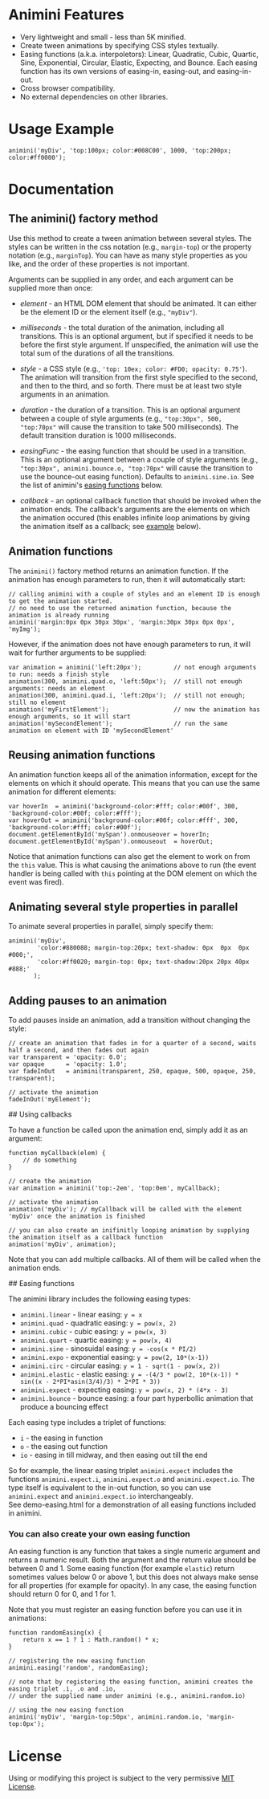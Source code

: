 # Animini Features

* Very lightweight and small - less than 5K minified.
* Create tween animations by specifying CSS styles textually.
* Easing functions (a.k.a. interpoletors): Linear, Quadratic, Cubic, Quartic, Sine, Exponential, Circular, Elastic, Expecting, and Bounce. Each easing function has its own versions of easing-in, easing-out, and easing-in-out.
* Cross browser compatibility.
* No external dependencies on other libraries.


# Usage Example
	  
	  
	animini('myDiv', 'top:100px; color:#008C00', 1000, 'top:200px; color:#ff0000');
	  
	  

# Documentation

## The animini() factory method

Use this method to create a tween animation between several styles. The styles can be written in the css notation (e.g., `margin-top`) or the property notation (e.g., `marginTop`). You can have as many style properties as you like, and the order of these properties is not important.

Arguments can be supplied in any order, and each argument can be supplied more than once:

* *element* - an HTML DOM element that should be animated. It can either be the element ID or the element itself (e.g., `"myDiv"`).  

* *milliseconds* - the total duration of the animation, including all transitions. This is an optional argument, but if specified it needs to be before the first style argument. If unspecified, the animation will use the total sum of the durations of all the transitions.  

* *style* - a CSS style (e.g., `'top: 10ex; color: #FD0; opacity: 0.75'`). The animation will transition from the first style specified to the second, and then to the third, and so forth. There must be at least two style arguments in an animation. 

* *duration* - the duration of a transition. This is an optional argument between a couple of style arguments (e.g., `"top:30px", 500, "top:70px"` will cause the transition to take 500 milliseconds). The default transition duration is 1000 milliseconds.  

* *easingFunc* - the easing function that should be used in a transition. This is an optional argument between a couple of style arguments (e.g., `"top:30px", animini.bounce.o, "top:70px"` will cause the transition to use the bounce-out easing function). Defaults to `animini.sine.io`. See the list of animini's [easing functions](#easing) below.  

* *callback* - an optional callback function that should be invoked when the animation ends. The callback's arguments are the elements on which the animation occured (this enables infinite loop animations by giving the animation itself as a callback; see [example](#callbacks) below).


## Animation functions

The `animini()` factory method returns an animation function. If the animation has enough parameters to run, then it will automatically start:

	// calling animini with a couple of styles and an element ID is enough to get the animation started.
	// no need to use the returned animation function, because the animation is already running
	animini('margin:0px 0px 30px 30px', 'margin:30px 30px 0px 0px', 'myImg');


However, if the animation does not have enough parameters to run, it will wait for further arguments to be supplied:

	var animation = animini('left:20px');         // not enough arguments to run: needs a finish style
	animation(300, animini.quad.o, 'left:50px');  // still not enough arguments: needs an element
	animation(300, animini.quad.i, 'left:20px');  // still not enough; still no element
	animation('myFirstElement');                  // now the animation has enough arguments, so it will start
	animation('mySecondElement');                 // run the same animation on element with ID 'mySecondElement'


## Reusing animation functions

An animation function keeps all of the animation information, except for the elements on which it should operate. This means that you can use the same animation for different elements:

	var hoverIn  = animini('background-color:#fff; color:#00f', 300, 'background-color:#00f; color:#fff');
	var hoverOut = animini('background-color:#00f; color:#fff', 300, 'background-color:#fff; color:#00f');
	document.getElementById('mySpan').onmouseover = hoverIn;
	document.getElementById('mySpan').onmouseout  = hoverOut;

Notice that animation functions can also get the element to work on from the `this` value. This is what causing the animations above to run (the event handler is being called with `this` pointing at the DOM element on which the event was fired).


## Animating several style properties in parallel

To animate several properties in parallel, simply specify them:

	animini('myDiv',
	        'color:#880088; margin-top:20px; text-shadow: 0px  0px  0px #000;',
	        'color:#ff0020; margin-top: 0px; text-shadow:20px 20px 40px #888;'
	       );


## Adding pauses to an animation

To add pauses inside an animation, add a transition without changing the style:

	// create an animation that fades in for a quarter of a second, waits half a second, and then fades out again
	var transparent = 'opacity: 0.0';
	var opaque      = 'opacity: 1.0';
	var fadeInOut   = animini(transparent, 250, opaque, 500, opaque, 250, transparent);
	
	// activate the animation
	fadeInOut('myElement');


<a name="callbacks">
## Using callbacks
</a>

To have a function be called upon the animation end, simply add it as an argument:

	function myCallback(elem) {
		// do something
	}
	
	// create the animation
	var animation = animini('top:-2em', 'top:0em', myCallback);

	// activate the animation
	animation('myDiv'); // myCallback will be called with the element 'myDiv' once the animation is finished

	// you can also create an inifinitly looping animation by supplying the animation itself as a callback function
	animation('myDiv', animation);

Note that you can add multiple callbacks. All of them will be called when the animation ends.


<a name="easing">
## Easing functions
</a>

The animini library includes the following easing types:

* `animini.linear` - linear easing: `y = x`
* `animini.quad` - quadratic easing: `y = pow(x, 2)`
* `animini.cubic` - cubic easing: `y = pow(x, 3)`
* `animini.quart` - quartic easing: `y = pow(x, 4)`
* `animini.sine` - sinosuidal easing: `y = -cos(x * PI/2)`
* `animini.expo` - exponential easing: `y = pow(2, 10*(x-1))`
* `animini.circ` - circular easing: `y = 1 - sqrt(1 - pow(x, 2))`
* `animini.elastic` - elastic easing: `y = -(4/3 * pow(2, 10*(x-1)) * sin((x - 2*PI*asin(3/4)/3) * 2*PI * 3))`
* `animini.expect` - expecting easing: `y = pow(x, 2) * (4*x - 3)`
* `animini.bounce` - bounce easing: a four part hyperbollic animation that produce a bouncing effect


Each easing type includes a triplet of functions:

* `i` - the easing in function
* `o` - the easing out function
* `io` - easing in till midway, and then easing out till the end

So for example, the linear easing triplet `animini.expect` includes the functions `animini.expect.i`, `animini.expect.o` and `animini.expect.io`. The type itself is equivalent to the in-out function, so you can use `animini.expect` and `animini.expect.io` interchangeably.  
See demo-easing.html for a demonstration of all easing functions included in animini.


### You can also create your own easing function

An easing function is any function that takes a single numeric argument and returns a numeric result. Both the argument and the return value should be between 0 and 1. Some easing function (for example `elastic`) return sometimes values below 0 or above 1, but this does not always make sense for all properties (for example for opacity). In any case, the easing function should return 0 for 0, and 1 for 1.

Note that you must register an easing function before you can use it in animations:

	function randomEasing(x) {
		return x == 1 ? 1 : Math.random() * x;
	}
	
	// registering the new easing function
	animini.easing('random', randomEasing);
	
	// note that by registering the easing function, animini creates the easing triplet .i, .o and .io,
	// under the supplied name under animini (e.g., animini.random.io)
	
	// using the new easing function
	animini('myDiv', 'margin-top:50px', animini.random.io, 'margin-top:0px');


# License
Using or modifying this project is subject to the very permissive [MIT License](http://creativecommons.org/licenses/MIT/).
